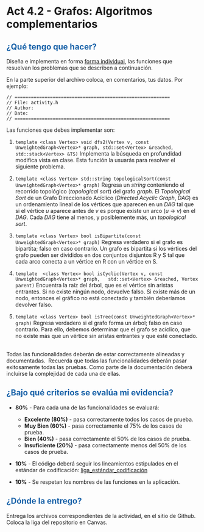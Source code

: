 # Act 4.2 - Grafos: Algoritmos complementarios

## <span style="color: rgb(26, 99, 169);">¿Qué tengo que hacer?</span>
Diseña e implementa en forma <ins>forma individual</ins>, las funciones que resuelvan los problemas que se describen a continuación.

En la parte superior del archivo coloca, en comentarios, tus datos. Por ejemplo:
```
// =========================================================
// File: activity.h
// Author:
// Date:
// =========================================================
```
Las funciones que debes implementar son:

 1. ``` template <class Vertex> void dfs2(Vertex v, const UnweightedGraph<Vertex>* graph, std::set<Vertex> &reached, std::stack<Vertex> &TS) ```
 Implementa la búsqueda en profundidad modifica vista en clase. Esta función la usuarás para resolver el siguiente problema.

2. ```template <class Vertex> std::string topologicalSort(const UnweightedGraph<Vertex>* graph)```
Regresa un *string* conteniendo el recorrido topológico (*topological sort*) del grafo *graph*. El *Topological Sort* de un Grafo Direccionado Acíclico (*Directed Acyclic Graph*, *DAG*) es un ordenamiento lineal de los vértices que aparecen en un *DAG* tal que si el vértice *u* aparece antes de *v* es porque existe un arco (*u* -> *v*) en el *DAG*. Cada *DAG* tiene al menos, y posiblemente más,  un *topological sort*.

3. ```template <class Vertex> bool isBipartite(const UnweightedGraph<Vertex>* graph)```
Regresa verdadero si el grafo es bipartita; falso en caso contrario. Un grafo es bipartita si los vértices del grafo pueden ser divididos en dos conjuntos disjuntos R y S tal que cada arco conecta a un vértice en R con un vértice en S.

4. ``` template  <class Vertex> bool isCyclic(Vertex v, const UnweightedGraph<Vertex>* graph,   std::set<Vertex> &reached, Vertex parent) ```
Encuentra la raíz del árbol, que es el vértice sin aristas entrantes. Si no existe ningún nodo, devuelve falso. Si existe más de un nodo, entonces el gráfico no está conectado y también deberíamos devolver falso.

5. ```template <class Vertex> bool isTree(const UnweightedGraph<Vertex>* graph)```
Regresa verdadero si el grafo forma un árbol; falso en caso contrario. Para ello, debemos determinar que el grafo se acíclico, que no existe más que un vértice sin aristas entrantes y que esté conectado.

<br>Todas las funcionalidades deberán de estar correctamente alineadas y documentadas.&nbsp; Recuerda que todas las funcionalidades deberán pasar exitosamente todas las pruebas. Como parte de la documentación deberá incluirse la complejidad de cada una de ellas.

## <span style="color: rgb(26, 99, 169);">**¿Bajo qué criterios se evalúa mi evidencia?**</span>

- **80%** - Para cada una de las funcionalidades se evaluará:

    - **Excelente (80%)** - pasa correctamente todos los casos de prueba.
    - **Muy Bien (60%)** - pasa correctamente el 75% de los casos de prueba.
    - **Bien (40%)** - pasa correctamente el 50% de los casos de prueba.
    - **Insuficiente (20%)** - pasa correctamente menos del 50% de los casos de prueba.


- **10%** - El código deberá seguir los lineamientos estipulados en el estándar de codificación: <span class="instructure_file_holder link_holder">[liga_estándar_codificación](estandar.pdf)</span>
- **10%** - Se respetan los nombres de las funciones en la aplicación.

## <span style="color: rgb(26, 99, 169);">**¿Dónde la entrego?**</span>
Entrega los archivos correspondientes de la actividad, en el sitio de Github. Coloca la liga del repositorio en Canvas.
